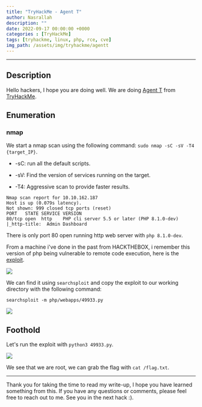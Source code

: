 ```yaml
---
title: "TryHackMe - Agent T"
author: Nasrallah
description: ""
date: 2022-09-17 00:00:00 +0000
categories : [TryHackMe]
tags: [tryhackme, linux, php, rce, cve]
img_path: /assets/img/tryhackme/agentt
---
```


<div align="center"> <script src="https://tryhackme.com/badge/367641"></script> </div>

---


## **Description**

Hello hackers, I hope you are doing well. We are doing [Agent T](https://tryhackme.com/room/agentt) from [TryHackMe](https://tryhackme.com).

## **Enumeration**

### nmap

We start a nmap scan using the following command: `sudo nmap -sC -sV -T4 {target_IP}`.

- -sC: run all the default scripts.

- -sV: Find the version of services running on the target.

- -T4: Aggressive scan to provide faster results.

```terminal
Nmap scan report for 10.10.162.187
Host is up (0.079s latency).
Not shown: 999 closed tcp ports (reset)
PORT   STATE SERVICE VERSION
80/tcp open  http    PHP cli server 5.5 or later (PHP 8.1.0-dev)
|_http-title:  Admin Dashboard
```

There is only port 80 open running http web server with `php 8.1.0-dev`.

From a machine i've done in the past from HACKTHEBOX, i remember this version of php being vulnerable to remote code execution, here is the [exploit](https://www.exploit-db.com/exploits/49933).

![](1.png)

We can find it using `searchsploit` and copy the exploit to our working directory with the following command:

```terminal
searchsploit -m php/webapps/49933.py
```

![](2.png)


## **Foothold**

Let's run the exploit with `python3 49933.py`.

![](3.png)

We see that we are root, we can grab the flag with `cat /flag.txt`.


---

Thank you for taking the time to read my write-up, I hope you have learned something from this. If you have any questions or comments, please feel free to reach out to me. See you in the next hack :).
